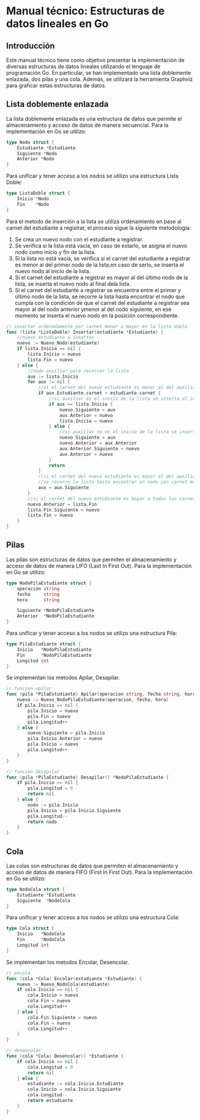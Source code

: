 # Manual técnico: Estructuras de datos lineales en Go

## Introducción

Este manual técnico tiene como objetivo presentar la implementación de diversas estructuras de datos lineales utilizando el lenguaje de programación Go. En particular, se han implementado una lista doblemente enlazada, dos pilas y una cola. Además, se utilizará la herramienta Graphviz para graficar estas estructuras de datos.

## Lista doblemente enlazada

La lista doblemente enlazada es una estructura de datos que permite el almacenamiento y acceso de datos de manera secuencial. Para la implementación en Go se utilizo:

```go
type Nodo struct {
    Estudiante *Estudiante
    Siguiente *Nodo
    Anterior *Nodo
}
```

Para unificar y tener acceso a los nodos se utilizo una estructura Lista Doble:

```go
type ListaDoble struct {
    Inicio *Nodo
    Fin    *Nodo
}
```

Para el metodo de inserción a la lista se utiliza ordenamiento en base al carnet del estudiante a registrar, el proceso sigue la siguiente metodología:

1. Se crea un nuevo nodo con el estudiante a registrar.
2. Se verifica si la lista está vacía, en caso de estarlo, se asigna el nuevo nodo como inicio y fin de la lista.
3. Si la lista no está vacía, se verifica si el carnet del estudiante a registrar es menor al del primer nodo de la lista,en caso de serlo, se inserta el nuevo nodo al inicio de la lista.
4. Si el carnet del estudiante a registrar es mayor al del último nodo de la lista, se inserta el nuevo nodo al final dela lista.
5. Si el carnet del estudiante a registrar se encuentra entre el primer y último nodo de la lista, se recorre la lista hasta encontrar el nodo que cumpla con la condición de que el carnet del estudiante a registrar sea mayor al del nodo anterior ymenor al del nodo siguiente, en ese momento se inserta el nuevo nodo en la posición correspondiente.

```go
// insertar ordenadamente por carnet menor a mayor en la lista doble
func (lista *ListaDoble) Insertar(estudiante *Estudiante) {
    //nuevo estudiante a insertar
    nuevo := Nuevo_Nodo(estudiante)
    if lista.Inicio == nil {
        lista.Inicio = nuevo
        lista.Fin = nuevo
    } else {
        //nodo auxiliar para recorrer la lista
        aux := lista.Inicio
        for aux != nil {
            //si el carnet del nuevo estudiante es menor al del auxiliar se inserta antes de auxiliar en la lista
            if aux.Estudiante.carnet > estudiante.carnet {
                //si auxiliar es el inicio de la lista se inserta al inicio
                if aux == lista.Inicio {
                    nuevo.Siguiente = aux
                    aux.Anterior = nuevo
                    lista.Inicio = nuevo
                } else {
                    //si auxiliar no es el inicio de la lista se inserta en medio de la lista , actualizando los enlaces de los nodos adyacentes a auxiliar y nuevo
                    nuevo.Siguiente = aux
                    nuevo.Anterior = aux.Anterior
                    aux.Anterior.Siguiente = nuevo
                    aux.Anterior = nuevo
                }
                return
            }
            //si el carnet del nuevo estudiante es mayor al del auxiliar se inserta despues de auxiliar en la lista
            //se recorre la lista hasta encontrar un nodo con carnet mayor al del nuevo estudiante
            aux = aux.Siguiente
        }
        //si el carnet del nuevo estudiante es mayor a todos los carnet de la lista se inserta al final de la lista
        nuevo.Anterior = lista.Fin
        lista.Fin.Siguiente = nuevo
        lista.Fin = nuevo
    }
}
```

## Pilas

Las pilas son estructuras de datos que permiten el almacenamiento y acceso de datos de manera LIFO (Last In First Out). Para la implementación en Go se utilizo:

```go
type NodoPilaEstudiante struct {
    operacion string
    fecha     string
    hora      string

    Siguiente *NodoPilaEstudiante
    Anterior  *NodoPilaEstudiante
}
```

Para unificar y tener acceso a los nodos se utilizo una estructura Pila:

```go
type PilaEstudiante struct {
    Inicio   *NodoPilaEstudiante
    Fin      *NodoPilaEstudiante
    Longitud int
}
```

Se implementan los metodos Apilar, Desapilar.

```go
// funcion apilar
func (pila *PilaEstudiante) Apilar(operacion string, fecha string, hora string) {
    nuevo := Nuevo_NodoPilaEstudiante(operacion, fecha, hora)
    if pila.Inicio == nil {
        pila.Inicio = nuevo
        pila.Fin = nuevo
        pila.Longitud++
    } else {
        nuevo.Siguiente = pila.Inicio
        pila.Inicio.Anterior = nuevo
        pila.Inicio = nuevo
        pila.Longitud++
    }
}
```

```go
// funcion desapilar
func (pila *PilaEstudiante) Desapilar() *NodoPilaEstudiante {
    if pila.Inicio == nil {
        pila.Longitud = 0
        return nil
    } else {
        nodo := pila.Inicio
        pila.Inicio = pila.Inicio.Siguiente
        pila.Longitud--
        return nodo
    }
}
```

## Cola

Las colas son estructuras de datos que permiten el almacenamiento y acceso de datos de manera FIFO (First In First Out). Para la implementación en Go se utilizo:

```go
type NodoCola struct {
    Estudiante *Estudiante
    Siguiente  *NodoCola
}
```

Para unificar y tener acceso a los nodos se utilizo una estructura Cola:

```go
type Cola struct {
    Inicio   *NodoCola
    Fin      *NodoCola
    Longitud int
}
```

Se implementan los metodos Encolar, Desencolar.

```go
// encola
func (cola *Cola) Encolar(estudiante *Estudiante) {
    nuevo := Nuevo_NodoCola(estudiante)
    if cola.Inicio == nil {
        cola.Inicio = nuevo
        cola.Fin = nuevo
        cola.Longitud++
    } else {
        cola.Fin.Siguiente = nuevo
        cola.Fin = nuevo
        cola.Longitud++
    }
}
```

```go
// desencolar
func (cola *Cola) Desencolar() *Estudiante {
    if cola.Inicio == nil {
        cola.Longitud = 0
        return nil
    } else {
        estudiante := cola.Inicio.Estudiante
        cola.Inicio = cola.Inicio.Siguiente
        cola.Longitud--
        return estudiante
    }
}
```
